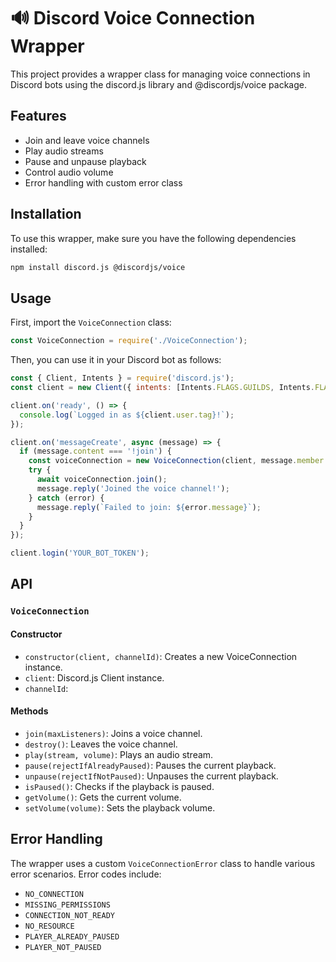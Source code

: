 # 🔊 Discord Voice Connection Wrapper

This project provides a wrapper class for managing voice connections in Discord bots using the discord.js library and @discordjs/voice package.

## Features

- Join and leave voice channels
- Play audio streams
- Pause and unpause playback
- Control audio volume
- Error handling with custom error class

## Installation

To use this wrapper, make sure you have the following dependencies installed:

```bash
npm install discord.js @discordjs/voice
```

## Usage

First, import the `VoiceConnection` class:

```javascript
const VoiceConnection = require('./VoiceConnection');
```

Then, you can use it in your Discord bot as follows:

```javascript
const { Client, Intents } = require('discord.js');
const client = new Client({ intents: [Intents.FLAGS.GUILDS, Intents.FLAGS.GUILD_VOICE_STATES] });

client.on('ready', () => {
  console.log(`Logged in as ${client.user.tag}!`);
});

client.on('messageCreate', async (message) => {
  if (message.content === '!join') {
    const voiceConnection = new VoiceConnection(client, message.member.voice.channel.id);
    try {
      await voiceConnection.join();
      message.reply('Joined the voice channel!');
    } catch (error) {
      message.reply(`Failed to join: ${error.message}`);
    }
  }
});

client.login('YOUR_BOT_TOKEN');
```

## API

### `VoiceConnection`

#### Constructor

- `constructor(client, channelId)`: Creates a new VoiceConnection instance.
- `client`: Discord.js Client instance.
- `channelId`: 

#### Methods

- `join(maxListeners)`: Joins a voice channel.
- `destroy()`: Leaves the voice channel.
- `play(stream, volume)`: Plays an audio stream.
- `pause(rejectIfAlreadyPaused)`: Pauses the current playback.
- `unpause(rejectIfNotPaused)`: Unpauses the current playback.
- `isPaused()`: Checks if the playback is paused.
- `getVolume()`: Gets the current volume.
- `setVolume(volume)`: Sets the playback volume.

## Error Handling

The wrapper uses a custom `VoiceConnectionError` class to handle various error scenarios. Error codes include:

- `NO_CONNECTION`
- `MISSING_PERMISSIONS`
- `CONNECTION_NOT_READY`
- `NO_RESOURCE`
- `PLAYER_ALREADY_PAUSED`
- `PLAYER_NOT_PAUSED`
